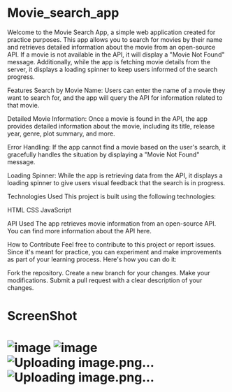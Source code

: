 # Movie_search_app

Welcome to the Movie Search App, a simple web application created for practice purposes. This app allows you to search for movies by their name and retrieves detailed 
information about the movie from an open-source API. If a movie is not available in the API, it will display a "Movie Not Found" message. Additionally, while the app is
fetching movie details from the server, it displays a loading spinner to keep users informed of the search progress.

Features
Search by Movie Name: Users can enter the name of a movie they want to search for, and the app will query the API for information related to that movie.

Detailed Movie Information: Once a movie is found in the API, the app provides detailed information about the movie, including its title, release year, genre, plot summary, 
and more.

Error Handling: If the app cannot find a movie based on the user's search, it gracefully handles the situation by displaying a "Movie Not Found" message.

Loading Spinner: While the app is retrieving data from the API, it displays a loading spinner to give users visual feedback that the search is in progress.

Technologies Used
This project is built using the following technologies:

HTML
CSS
JavaScript

API Used
The app retrieves movie information from an open-source API. You can find more information about the API here.

How to Contribute
Feel free to contribute to this project or report issues. Since it's meant for practice, you can experiment and make improvements as part of your learning process.
Here's how you can do it:

Fork the repository.
Create a new branch for your changes.
Make your modifications.
Submit a pull request with a clear description of your changes.

<h1>ScreenShot<h1>

![image](https://github.com/Pradnya129/Movie_search_app/assets/129608807/852bb6ad-897b-4515-b28d-bb9cbc257313)
![image](https://github.com/Pradnya129/Movie_search_app/assets/129608807/e6c83500-e504-4156-bdf5-463d872cbd15)
![Uploading image.png…]()
![Uploading image.png…]()




